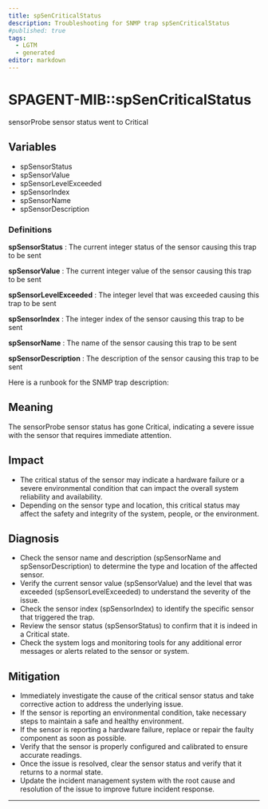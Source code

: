 ```yaml
---
title: spSenCriticalStatus
description: Troubleshooting for SNMP trap spSenCriticalStatus
#published: true
tags:
  - LGTM
  - generated
editor: markdown
---
```


# SPAGENT-MIB::spSenCriticalStatus 

sensorProbe sensor status went to Critical 


## Variables


  - spSensorStatus
  - spSensorValue
  - spSensorLevelExceeded
  - spSensorIndex
  - spSensorName
  - spSensorDescription 

### Definitions 


**spSensorStatus** 
: The current integer status of the sensor causing this trap to be sent 

**spSensorValue** 
: The current integer value of the sensor causing this trap to be sent 

**spSensorLevelExceeded** 
: The integer level that was exceeded causing this trap to be sent 

**spSensorIndex** 
: The integer index of the sensor causing this trap to be sent 

**spSensorName** 
: The name of the sensor causing this trap to be sent 

**spSensorDescription** 
: The description of the sensor causing this trap to be sent 


Here is a runbook for the SNMP trap description:

## Meaning

The sensorProbe sensor status has gone Critical, indicating a severe issue with the sensor that requires immediate attention.

## Impact

* The critical status of the sensor may indicate a hardware failure or a severe environmental condition that can impact the overall system reliability and availability.
* Depending on the sensor type and location, this critical status may affect the safety and integrity of the system, people, or the environment.

## Diagnosis

* Check the sensor name and description (spSensorName and spSensorDescription) to determine the type and location of the affected sensor.
* Verify the current sensor value (spSensorValue) and the level that was exceeded (spSensorLevelExceeded) to understand the severity of the issue.
* Check the sensor index (spSensorIndex) to identify the specific sensor that triggered the trap.
* Review the sensor status (spSensorStatus) to confirm that it is indeed in a Critical state.
* Check the system logs and monitoring tools for any additional error messages or alerts related to the sensor or system.

## Mitigation

* Immediately investigate the cause of the critical sensor status and take corrective action to address the underlying issue.
* If the sensor is reporting an environmental condition, take necessary steps to maintain a safe and healthy environment.
* If the sensor is reporting a hardware failure, replace or repair the faulty component as soon as possible.
* Verify that the sensor is properly configured and calibrated to ensure accurate readings.
* Once the issue is resolved, clear the sensor status and verify that it returns to a normal state.
* Update the incident management system with the root cause and resolution of the issue to improve future incident response.
---




